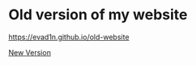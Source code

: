 # Old version of my website

https://evad1n.github.io/old-website

[New Version](https://evad1n.github.io)

